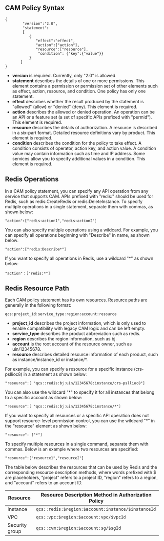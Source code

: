 <span id="yufa"></span>
## CAM Policy Syntax
```
{     
        "version":"2.0", 
        "statement": 
        [ 
           { 
              "effect":"effect", 
              "action":["action"], 
              "resource":["resource"], 
               "condition": {"key":{"value"}} 
           } 
       ] 
}
```

- **version** is required. Currently, only "2.0" is allowed.
- **statement** describes the details of one or more permissions. This element contains a permission or permission set of other elements such as effect, action, resource, and condition. One policy has only one statement.
 - **effect** describes whether the result produced by the statement is "allowed" (allow) or "denied" (deny). This element is required.
 - **action** describes the allowed or denied operation. An operation can be an API or a feature set (a set of specific APIs prefixed with "permid"). This element is required.
 - **resource** describes the details of authorization. A resource is described in a six-part format. Detailed resource definitions vary by product. This element is required.
 - **condition** describes the condition for the policy to take effect. A condition consists of operator, action key, and action value. A condition value may contain information such as time and IP address. Some services allow you to specify additional values in a condition. This element is required.

<span id="caozuo"></span>
## Redis Operations
In a CAM policy statement, you can specify any API operation from any service that supports CAM. APIs prefixed with "redis:" should be used for Redis, such as redis:CreateRedis or redis:DeleteInstance.
To specify multiple operations in a single statement, separate them with commas, as shown below:
```
"action":["redis:action1","redis:action2"]
```

You can also specify multiple operations using a wildcard. For example, you can specify all operations beginning with "Describe" in name, as shown below:
```
"action":["redis:Describe*"]
```

If you want to specify all operations in Redis, use a wildcard "*" as shown below:
```
"action"：["redis:*"]
```

<span id="lujing"></span>
## Redis Resource Path
Each CAM policy statement has its own resources.
Resource paths are generally in the following format:
```
qcs:project_id:service_type:region:account:resource
```

- **project_id** describes the project information, which is only used to enable compatibility with legacy CAM logic and can be left empty.
- **service_type** describes the product abbreviation such as redis.
- **region** describes the region information, such as bj.
- **account** is the root account of the resource owner, such as uin/12345678.
- **resource** describes detailed resource information of each product, such as instance/instance_id or instance/*.

For example, you can specify a resource for a specific instance (crs-psllioc8) in a statement as shown below:
```
"resource":[ "qcs::redis:bj:uin/12345678:instance/crs-psllioc8"]
```

You can also use the wildcard "*" to specify it for all instances that belong to a specific account as shown below:
```
"resource":[ "qcs::redis:bj:uin/12345678:instance/*"]
```

If you want to specify all resources or a specific API operation does not support resource-level permission control, you can use the wildcard "*" in the "resource" element as shown below:
```
"resource": ["*"]
```

To specify multiple resources in a single command, separate them with commas. Below is an example where two resources are specified:
```
"resource":["resource1","resource2"]

```

The table below describes the resources that can be used by Redis and the corresponding resource description methods, where words prefixed with $ are placeholders, "project" refers to a project ID, "region" refers to a region, and "account" refers to an account ID.

| Resource | Resource Description Method in Authorization Policy |
| ------ | ------------------------------------------------ |
| Instance    | `qcs::redis:$region:$account:instance/$instanceId` |
| VPC    | `qcs::vpc:$region:$account:vpc/$vpcId`             |
| Security group | `qcs::cvm:$region:$account:sg/$sgId`               |
